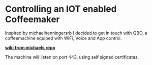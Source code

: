 # Controlling an IOT enabled Coffeemaker

Inspired by michaelhenningersrb I decided to get in touch with QBO, a coffeemachine equiped with WiFi, Voice and App control.

**[ wiki from michaels repo ]( https://github.com/michaelhenningersrb/home-assistant-config/wiki )**

The machine will listen on port 443, using self signed certificates.

